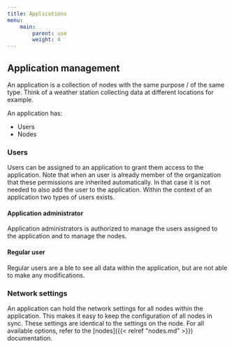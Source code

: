 ```yaml
---
title: Applications
menu:
    main:
        parent: use
        weight: 4
---
```


## Application management

An application is a collection of nodes with the same purpose / of the same type.
Think of a weather station collecting data at different locations for example.

An application has:

* Users
* Nodes

### Users

Users can be assigned to an application to grant them access to the
application. Note that when an user is already member of the organization
that these permissions are inherited automatically. In that case it is not
needed to also add the user to the application. Within the context of an
application two types of users exists.

#### Application administrator

Application administrators is authorized to manage the users assigned to the
application and to manage the nodes.

#### Regular user

Regular users are a ble to see all data within the application, but are not
able to make any modifications.

### Network settings

An application can hold the network settings for all nodes within the
application. This makes it easy to keep the configuration of all nodes
in sync. These settings are identical to the settings on the node. For all
available options, refer to the [nodes]({{< relref "nodes.md" >}}) documentation.
